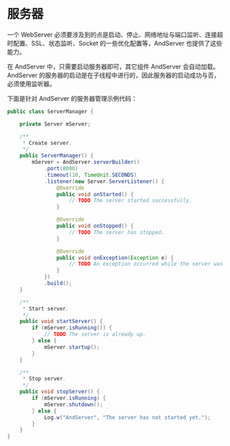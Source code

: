# 服务器

一个 WebServer 必须要涉及到的点是启动、停止、网络地址与端口监听、连接超时配置、SSL、状态监听、Socket 的一些优化配置等，AndServer 也提供了这些能力。

在 AndServer 中，只需要启动服务器即可，其它组件 AndServer 会自动加载。AndServer 的服务器的启动是在子线程中进行的，因此服务器的启动成功与否，必须使用监听器。

下面是针对 AndServer 的服务器管理示例代码：

```java
public class ServerManager {

    private Server mServer;

    /**
     * Create server.
     */
    public ServerManager() {
        mServer = AndServer.serverBuilder()
            .port(8080)
            .timeout(10, TimeUnit.SECONDS)
            .listener(new Server.ServerListener() {
                @Override
                public void onStarted() {
                    // TODO The server started successfully.
                }

                @Override
                public void onStopped() {
                    // TODO The server has stopped.
                }

                @Override
                public void onException(Exception e) {
                    // TODO An exception occurred while the server was starting.
                }
            })
            .build();
    }

    /**
     * Start server.
     */
    public void startServer() {
        if (mServer.isRunning()) {
            // TODO The server is already up.
        } else {
            mServer.startup();
        }
    }

    /**
     * Stop server.
     */
    public void stopServer() {
        if (mServer.isRunning) {
            mServer.shutdown();
        } else {
            Log.w("AndServer", "The server has not started yet.");
        }
    }
}
```
